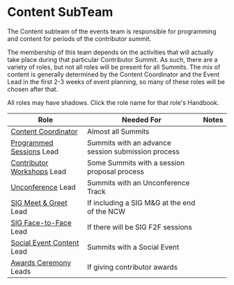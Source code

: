 # Content SubTeam

The Content subteam of the events team is responsible for programming and content for periods
of the contributor summit.

The membership of this team depends on the activities that will actually take place during that
particular Contributor Summit.  As such, there are a variety of roles, but not all roles
will be present for all Summits.  The mix of content is generally determined by the Content Coordinator
and the Event Lead in the first 2-3 weeks of event planning, so many of these roles
will be chosen after that.

All roles may have shadows.  Click the role name for that role's Handbook.

| Role | Needed For | Notes |
|------|------|------|
| [Content Coordinator] | Almost all Summits | |
| [Programmed Sessions] Lead | Summits with an advance session submission process | |
| [Contributor Workshops] Lead | Some Summits with a session proposal process | |
| [Unconference] Lead | Summits with an Unconference Track | |
| [SIG Meet & Greet] Lead | If including a SIG M&G at the end of the NCW | |
| [SIG Face-to-Face] Lead | If there will be SIG F2F sessions | |
| [Social Event Content] Lead | Summits with a Social Event | |
| [Awards Ceremony] Leads | If giving contributor awards | |

[Content Coordinator]: ./content-coordinator.md
[Programmed Sessions]: ./session-manager.md
[Unconference]: ./unconference.md
[Contributor Workshops]: ./contributor-workshops.md
[SIG Face-to-Face]: ./sig-contrib-events.md
[SIG Meet & Greet]: ./sig-contrib-events.md
[Social Event Content]: ./social-content.md
[Awards Ceremony]: ./awards-ceremony.md
